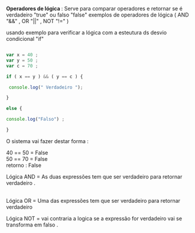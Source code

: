 <p> <strong>Operadores de lógica </strong> : Serve para comparar operadores e retornar se é verdadeiro "true" ou falso "false" exemplos de operadores de lógica ( AND "&&" , OR "||" , NOT "!=" ) </p> 

<p> usando exemplo para verificar a lógica com a esteutura ds desvio condicional "if" </p>


```javascript 

var x = 40 ;
var y = 50 ;
var c = 70 ;

if ( x == y ) && ( y == c ) {

 console.log(" Verdadeiro ");

}

else {

console.log("Falso") ;

}


```

<p> O sistema vai fazer destar forma : </p>

40 == 50 = False <br>
50 == 70 = False <br>
retorno : False <br>

Lógica AND = As duas expressões tem que ser verdadeiro para retornar verdadeiro . <br>
<br>

Lógica OR = Uma das expressões tem que ser verdadeiro para retornar verdadeiro <br> 

Lógica NOT = vai contraria a logica se a expressão for verdadeiro vai se transforma em falso .
<br> 